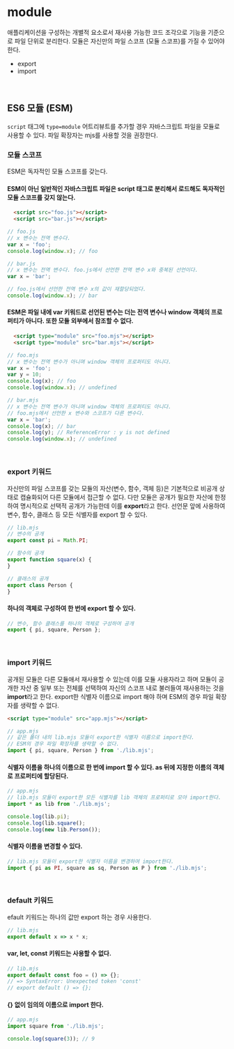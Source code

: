 # module
애플리케이션을 구성하는 개별적 요소로서 재사용 가능한 코드 조각으로 기능을 기준으로 파일 단위로 분리한다. 모듈은 자신만의 파일 스코프 (모듈 스코프)를 가질 수 있어야 한다.

- export
- import


<br/>

## ES6 모듈 (ESM)
`script` 태그에 `type=module` 어트리뷰트를 추가할 경우 자바스크립트 파일을 모듈로 사용할 수 있다. 파일 확장자는 mjs를 사용할 것을 권장한다.

### 모듈 스코프
ESM은 독자적인 모듈 스코프를 갖는다. 

#### ESM이 아닌 일반적인 자바스크립트 파일은 script 태그로 분리해서 로드해도 독자적인 모듈 스코프를 갖지 않는다.

```html
  <script src="foo.js"></script>
  <script src="bar.js"></script>
```

```js
// foo.js
// x 변수는 전역 변수다.
var x = 'foo';
console.log(window.x); // foo
```

```js
// bar.js
// x 변수는 전역 변수다. foo.js에서 선언한 전역 변수 x와 중복된 선언이다.
var x = 'bar';

// foo.js에서 선언한 전역 변수 x의 값이 재할당되었다.
console.log(window.x); // bar
```

#### ESM은 파일 내에 var 키워드로 선언된 변수는 더는 전역 변수나 window 객체의 프로퍼티가 아니다. 또한 모듈 외부에서 참조할 수 없다.

```html
  <script type="module" src="foo.mjs"></script>
  <script type="module" src="bar.mjs"></script>
```

```js
// foo.mjs
// x 변수는 전역 변수가 아니며 window 객체의 프로퍼티도 아니다.
var x = 'foo';
var y = 10;
console.log(x); // foo
console.log(window.x); // undefined
```

```js
// bar.mjs
// x 변수는 전역 변수가 아니며 window 객체의 프로퍼티도 아니다.
// foo.mjs에서 선언한 x 변수와 스코프가 다른 변수다.
var x = 'bar';
console.log(x); // bar
console.log(y); // ReferenceError : y is not defined
console.log(window.x); // undefined
```

<br/>

### export 키워드
자신만의 파일 스코프를 갖는 모듈의 자산(변수, 함수, 객체 등)은 기본적으로 비공개 상태로 캡슐화되어 다른 모듈에서 접근할 수 없다. 다만 모듈은 공개가 필요한 자산에 한정하여 명시적으로 선택적 공개가 가능한데 이를 **export**라고 한다. 선언문 앞에 사용하여 변수, 함수, 클래스 등 모든 식별자를 export 할 수 있다.

```js
// lib.mjs
// 변수의 공개
export const pi = Math.PI;

// 함수의 공개
export function square(x) {
}

// 클래스의 공개
export class Person {
}
```

#### 하나의 객체로 구성하여 한 번에 export 할 수 있다.
```js
// 변수, 함수 클래스를 하나의 객체로 구성하여 공개
export { pi, square, Person };
```

<br/>

### import 키워드
공개된 모듈은 다른 모듈애서 재사용할 수 있는데 이를 모듈 사용자라고 하며 모듈이 공개한 자산 중 일부 또는 전체를 선택하여 자신의 스코프 내로 불러들여 재사용하는 것을 **import**라고 한다. export한 식별자 이름으로 import 해야 하며 ESM의 경우 파일 확장자를 생략할 수 없다.

```html
<script type="module" src="app.mjs"></script>
```

```js
// app.mjs
// 같은 폴더 내의 lib.mjs 모듈이 export한 식별자 이름으로 import한다.
// ESM의 경우 파일 확장자를 생략할 수 없다.
import { pi, square, Person } from './lib.mjs';
```

#### 식별자 이름을 하나의 이름으로 한 번에 import 할 수 있다. as 뒤에 지정한 이름의 객체로 프로퍼티에 할당된다.

```js
// app.mjs
// lib.mjs 모듈이 export한 모든 식별자를 lib 객체의 프로퍼티로 모아 import한다.
import * as lib from './lib.mjs';

console.log(lib.pi);   
console.log(lib.square(); 
console.log(new lib.Person()); 
```

#### 식별자 이름을 변경할 수 있다.
```js
// lib.mjs 모듈이 export한 식별자 이름을 변경하여 import한다.
import { pi as PI, square as sq, Person as P } from './lib.mjs';
```

<br/>

### default 키워드
efault 키워드는 하나의 값만 export 하는 경우 사용한다.
```js
// lib.mjs
export default x => x * x;
```

#### var, let, const 키워드는 사용할 수 없다.
```js
// lib.mjs
export default const foo = () => {};
// => SyntaxError: Unexpected token 'const'
// export default () => {};
```

#### {} 없이 임의의 이름으로 import 한다.
```js
// app.mjs
import square from './lib.mjs';

console.log(square(3)); // 9
```


